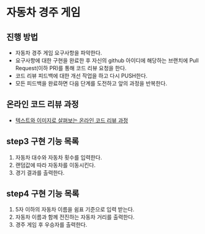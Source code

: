 # 자동차 경주 게임
## 진행 방법
* 자동차 경주 게임 요구사항을 파악한다.
* 요구사항에 대한 구현을 완료한 후 자신의 github 아이디에 해당하는 브랜치에 Pull Request(이하 PR)를 통해 코드 리뷰 요청을 한다.
* 코드 리뷰 피드백에 대한 개선 작업을 하고 다시 PUSH한다.
* 모든 피드백을 완료하면 다음 단계를 도전하고 앞의 과정을 반복한다.

## 온라인 코드 리뷰 과정
* [텍스트와 이미지로 살펴보는 온라인 코드 리뷰 과정](https://github.com/next-step/nextstep-docs/tree/master/codereview)

## step3 구현 기능 목록
1. 자동차 대수와 자동차 횟수를 입력한다.
2. 랜덤값에 따라 자동차를 이동시킨다.
3. 경기 결과를 출력한다.

## step4 구현 기능 목록
1. 5자 이하의 자동차 이름을 쉼표 기준으로 입력 받는다.
2. 자동차 이름과 함께 전진하는 자동차 거리를 출력한다.
3. 경주 게임 후 우승자를 출력한다.



